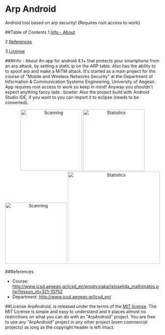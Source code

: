 # Arp Android
Android tool based on arp security! (Requires root access to work)

##Table of Contents
1.[Info - About](https://github.com/Rambou/ArpAndroid#info---about)

2.[References](https://github.com/Rambou/ArpAndroid#references)

3.[License](https://github.com/Rambou/ArpAndroid#license)

###Info - About
An app for android 4.1+ that protects your smartphone from an arp attack, by setting a static ip on the ARP table. Also has the ability to to spoof arp and make a MiTM attack. It's started as a main project for the course of "Mobile and Wireless Networks Security" at the Department of Information & Communication Systems Engineering, University of Aegean. App requires root access to work so keep in mind! Anyway you shouldn't expect anything fancy lads. :bowtie: Also the project build with Android Studio IDE, if you want to you can import it to eclipse (needs to be converted).

<p align="center">
<img src="https://cloud.githubusercontent.com/assets/4427553/7999496/e3eea8c0-0b54-11e5-8754-5e9095400392.png" alt="Scanning" width="200"/>
<img src="https://cloud.githubusercontent.com/assets/4427553/7999497/e40e7bf0-0b54-11e5-9d59-2af2aa68f7da.png" alt="Statistics" width="200"/>
<img src="https://cloud.githubusercontent.com/assets/4427553/7999498/e423fb88-0b54-11e5-963a-defc8b5ab6ba.png" alt="Scanning" width="200"/>
<img src="https://cloud.githubusercontent.com/assets/4427553/7999499/e427f1a2-0b54-11e5-8981-c431d7a2f68a.png" alt="Statistics" width="300"/>
</p>

##References
* Course: http://www.icsd.aegean.gr/icsd_en/proptyxiaka/istoselida_mathimatos.php?lesson_id=321-10752
* Department: http://www.icsd.aegean.gr/icsd_en/

##License
ArpAndroid, is released under the terms of the [MIT license](http://en.wikipedia.org/wiki/MIT_License).
The MIT License is simple and easy to understand and it places almost no restrictions on what you can do with an "ArpAndroid" project. You are free to use any "ArpAndroid" project in any other project (even commercial projects) as long as the copyright header is left intact.
